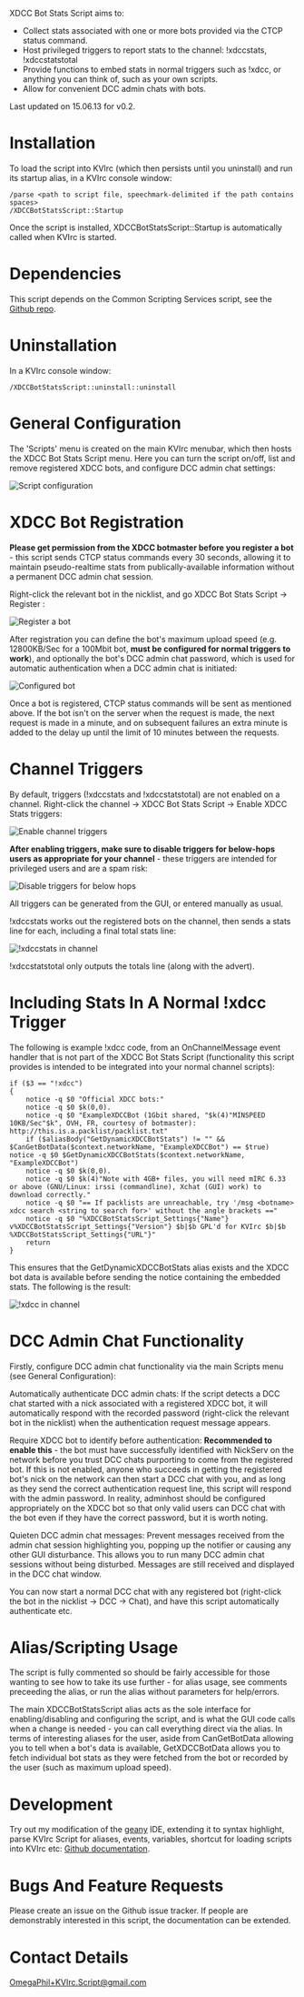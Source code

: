 XDCC Bot Stats Script aims to:

* Collect stats associated with one or more bots provided via the CTCP status command.
* Host privileged triggers to report stats to the channel: !xdccstats, !xdccstatstotal
* Provide functions to embed stats in normal triggers such as !xdcc, or anything you can think of, such as your own scripts.
* Allow for convenient DCC admin chats with bots.

Last updated on 15.06.13 for v0.2.


Installation
============

To load the script into KVIrc (which then persists until you uninstall) and run its startup alias, in a KVIrc console window:

    /parse <path to script file, speechmark-delimited if the path contains spaces>
    /XDCCBotStatsScript::Startup

Once the script is installed, XDCCBotStatsScript::Startup is automatically called when KVIrc is started.


Dependencies
============

This script depends on the Common Scripting Services script, see the [Github repo](https://github.com/OmegaPhil/kvirc-common-scripting-services).


Uninstallation
==============

In a KVIrc console window:

    /XDCCBotStatsScript::uninstall::uninstall


General Configuration
=====================

The 'Scripts' menu is created on the main KVIrc menubar, which then hosts the XDCC Bot Stats Script menu. Here you can turn the script on/off, list and remove registered XDCC bots, and configure DCC admin chat settings:

![Script configuration](https://f92fac806bf10a96c0b8-8a0a46e5f1a5cc9854958bc3503f0f88.ssl.cf1.rackcdn.com/media_entries/3138/script_configuration.png)


XDCC Bot Registration
=====================

**Please get permission from the XDCC botmaster before you register a bot** - this script sends CTCP status commands every 30 seconds, allowing it to maintain pseudo-realtime stats from publically-available information without a permanent DCC admin chat session.

Right-click the relevant bot in the nicklist, and go XDCC Bot Stats Script -> Register <nick>:

![Register a bot](https://f92fac806bf10a96c0b8-8a0a46e5f1a5cc9854958bc3503f0f88.ssl.cf1.rackcdn.com/media_entries/3115/register_bot.png)

After registration you can define the bot's maximum upload speed (e.g. 12800KB/Sec for a 100Mbit bot, **must be configured for normal triggers to work**), and optionally the bot's DCC admin chat password, which is used for automatic authentication when a DCC admin chat is initiated:

![Configured bot](https://f92fac806bf10a96c0b8-8a0a46e5f1a5cc9854958bc3503f0f88.ssl.cf1.rackcdn.com/media_entries/3116/registered_bot_configured.png)

Once a bot is registered, CTCP status commands will be sent as mentioned above. If the bot isn't on the server when the request is made, the next request is made in a minute, and on subsequent failures an extra minute is added to the delay up until the limit of 10 minutes between the requests.


Channel Triggers
================

By default, triggers (!xdccstats and !xdccstatstotal) are not enabled on a channel. Right-click the channel -> XDCC Bot Stats Script -> Enable XDCC Stats triggers:

![Enable channel triggers](https://f92fac806bf10a96c0b8-8a0a46e5f1a5cc9854958bc3503f0f88.ssl.cf1.rackcdn.com/media_entries/3128/channel_triggers_enable.png)

**After enabling triggers, make sure to disable triggers for below-hops users as appropriate for your channel**  - these triggers are intended for privileged users and are a spam risk:

![Disable triggers for below hops](https://f92fac806bf10a96c0b8-8a0a46e5f1a5cc9854958bc3503f0f88.ssl.cf1.rackcdn.com/media_entries/3140/channel_triggers_disable_below_hops.png)

All triggers can be generated from the GUI, or entered manually as usual.

!xdccstats works out the registered bots on the channel, then sends a stats line for each, including a final total stats line:

![!xdccstats in channel](https://f92fac806bf10a96c0b8-8a0a46e5f1a5cc9854958bc3503f0f88.ssl.cf1.rackcdn.com/media_entries/3141/channel_triggers_xdccstats.png)

!xdccstatstotal only outputs the totals line (along with the advert).


Including Stats In A Normal !xdcc Trigger
=========================================

The following is example !xdcc code, from an OnChannelMessage event handler that is not part of the XDCC Bot Stats Script (functionality this script provides is intended to be integrated into your normal channel scripts):

    if ($3 == "!xdcc")
    {
        notice -q $0 "Official XDCC bots:"
        notice -q $0 $k(0,0).
        notice -q $0 "ExampleXDCCBot (1Gbit shared, "$k(4)"MINSPEED 10KB/Sec"$k", OVH, FR, courtesy of botmaster): http://this.is.a.packlist/packlist.txt"
        if ($aliasBody("GetDynamicXDCCBotStats") != "" && $CanGetBotData($context.networkName, "ExampleXDCCBot") == $true) notice -q $0 $GetDynamicXDCCBotStats($context.networkName, "ExampleXDCCBot")
        notice -q $0 $k(0,0).
        notice -q $0 $k(4)"Note with 4GB+ files, you will need mIRC 6.33 or above (GNU/Linux: irssi (commandline), Xchat (GUI) work) to download correctly."
        notice -q $0 "== If packlists are unreachable, try '/msg <botname> xdcc search <string to search for>' without the angle brackets =="
        notice -q $0 "%XDCCBotStatsScript_Settings{"Name"} v%XDCCBotStatsScript_Settings{"Version"} $b|$b GPL'd for KVIrc $b|$b %XDCCBotStatsScript_Settings{"URL"}"
        return
    }

This ensures that the GetDynamicXDCCBotStats alias exists and the XDCC bot data is available before sending the notice containing the embedded stats. The following is the result:

![!xdcc in channel](https://f92fac806bf10a96c0b8-8a0a46e5f1a5cc9854958bc3503f0f88.ssl.cf1.rackcdn.com/media_entries/3142/channel_xdcc_trigger_example.png)


DCC Admin Chat Functionality
============================

Firstly, configure DCC admin chat functionality via the main Scripts menu (see General Configuration):

Automatically authenticate DCC admin chats: If the script detects a DCC chat started with a nick associated with a registered XDCC bot, it will automatically respond with the recorded password (right-click the relevant bot in the nicklist) when the authentication request message appears.

Require XDCC bot to identify before authentication: **Recommended to enable this** - the bot must have successfully identified with NickServ on the network before you trust DCC chats purporting to come from the registered bot. If this is not enabled, anyone who succeeds in getting the registered bot's nick on the network can then start a DCC chat with you, and as long as they send the correct authentication request line, this script will respond with the admin password. In reality, adminhost should be configured appropriately on the XDCC bot so that only valid users can DCC chat with the bot even if they have the correct password, but it is worth noting.

Quieten DCC admin chat messages: Prevent messages received from the admin chat session highlighting you, popping up the notifier or causing any other GUI disturbance. This allows you to run many DCC admin chat sessions without being disturbed. Messages are still received and displayed in the DCC chat window.

You can now start a normal DCC chat with any registered bot (right-click the bot in the nicklist -> DCC -> Chat), and have this script automatically authenticate etc.


Alias/Scripting Usage
=====================

The script is fully commented so should be fairly accessible for those wanting to see how to take its use further - for alias usage, see comments preceeding the alias, or run the alias without parameters for help/errors.

The main XDCCBotStatsScript alias acts as the sole interface for enabling/disabling and configuring the script, and is what the GUI code calls when a change is needed - you can call everything direct via the alias. In terms of interesting aliases for the user, aside from CanGetBotData allowing you to tell when a bot's data is available, GetXDCCBotData allows you to fetch individual bot stats as they were fetched from the bot or recorded by the user (such as maximum upload speed).


Development
===========

Try out my modification of the [geany](http://www.geany.org/) IDE, extending it to syntax highlight, parse KVIrc Script for aliases, events, variables, shortcut for loading scripts into KVIrc etc: [Github documentation](https://github.com/OmegaPhil/geany-kvircscript/wiki/README---KVIrc-Script-Integration).


Bugs And Feature Requests
=========================

Please create an issue on the Github issue tracker. If people are demonstrably interested in this script, the documentation can be extended.


Contact Details
===============

OmegaPhil+KVIrc.Script@gmail.com
